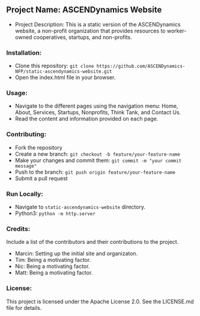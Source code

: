 ## Project Name: ASCENDynamics Website
- Project Description: This is a static version of the ASCENDynamics website, a non-profit organization that provides resources to worker-owned cooperatives, startups, and non-profits.

### Installation:
- Clone this repository: `git clone https://github.com/ASCENDynamics-NFP/static-ascendynamics-website.git`
- Open the index.html file in your browser.

### Usage:
- Navigate to the different pages using the navigation menu: Home, About, Services, Startups, Nonprofits, Think Tank, and Contact Us.
- Read the content and information provided on each page.

### Contributing:
- Fork the repository
- Create a new branch: `git checkout -b feature/your-feature-name`
- Make your changes and commit them: `git commit -m "your commit message"`
- Push to the branch: `git push origin feature/your-feature-name`
- Submit a pull request

### Run Locally:
- Navigate to `static-ascendynamics-website` directory.
- Python3: `python -m http.server`

### Credits:
Include a list of the contributors and their contributions to the project.
  - Marcin: Setting up the initial site and organizaton.
  - Tim: Being a motivating factor.
  - Nic: Being a motivating factor.
  - Matt: Being a motivating factor.

### License:
This project is licensed under the Apache License 2.0. See the LICENSE.md file for details.
